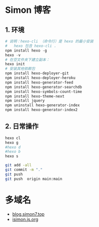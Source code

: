 # Simon 博客

## 1. 环境

```powershell
# 说明：hexo-cli （命令行）是 hexo 的最小安装
#   hexo 包含 hexo-cli .
npm install hexo -g
hexo -v
# 在空文件夹下建立副本：
hexo init
# 安装其他依赖包
npm install hexo-deployer-git
npm install hexo-deployer-heroku
npm install hexo-generator-feed
npm install hexo-generator-searchdb
npm install hexo-symbols-count-time
npm install hexo-theme-next
npm install jquery
npm uninstall hexo-generator-index
npm install hexo-generator-index2

```
## 2. 日常操作

```bash
hexo cl 
hexo g 
#hexo d 
#hexo b 
hexo s 

git add -all
git commit -m "."
git push
git push  origin main:main

```

# 多域名

- [blog.simon7.top](https://blog.simon7.top)
- [isimon.js.org](https://isimon.js.org)
